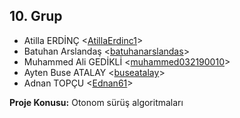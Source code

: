 ## 10. Grup

- Atilla ERDİNÇ <[AtillaErdinc1](https://github.com/AtillaErdinc1)>
- Batuhan Arslandaş <[batuhanarslandas](https://github.com/batuhanarslandas)>
- Muhammed Ali GEDİKLİ <[muhammed032190010](https://github.com/muhammed032190010)>
- Ayten Buse ATALAY <[buseatalay](https://github.com/buseatalay)>
- Adnan TOPÇU <[Ednan61](https://github.com/Ednan61)>

**Proje Konusu:** Otonom sürüş algoritmaları
